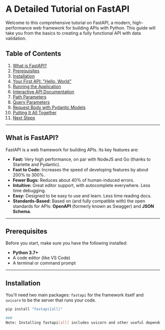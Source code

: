 # A Detailed Tutorial on FastAPI

Welcome to this comprehensive tutorial on FastAPI, a modern, high-performance web framework for building APIs with Python. This guide will take you from the basics to creating a fully functional API with data validation.

## Table of Contents
1.  [What is FastAPI?](#what-is-fastapi)
2.  [Prerequisites](#prerequisites)
3.  [Installation](#installation)
4.  [Your First API: "Hello, World"](#your-first-api-hello-world)
5.  [Running the Application](#running-the-application)
6.  [Interactive API Documentation](#interactive-api-documentation)
7.  [Path Parameters](#path-parameters)
8.  [Query Parameters](#query-parameters)
9.  [Request Body with Pydantic Models](#request-body-with-pydantic-models)
10. [Putting It All Together](#putting-it-all-together)
11. [Next Steps](#next-steps)

---

## What is FastAPI?

FastAPI is a web framework for building APIs. Its key features are:

*   **Fast:** Very high performance, on par with NodeJS and Go (thanks to Starlette and Pydantic).
*   **Fast to Code:** Increases the speed of developing features by about 200% to 300%.
*   **Fewer Bugs:** Reduces about 40% of human-induced errors.
*   **Intuitive:** Great editor support, with autocomplete everywhere. Less time debugging.
*   **Easy:** Designed to be easy to use and learn. Less time reading docs.
*   **Standards-Based:** Based on (and fully compatible with) the open standards for APIs: **OpenAPI** (formerly known as Swagger) and **JSON Schema**.

---

## Prerequisites

Before you start, make sure you have the following installed:
*   **Python 3.7+**
*   A code editor (like VS Code)
*   A terminal or command prompt

---

## Installation

You'll need two main packages: `fastapi` for the framework itself and `uvicorn` to be the server that runs your code.

```bash
pip install "fastapi[all]"

### 
Note: Installing fastapi[all] includes uvicorn and other useful dependencies. For production, you might want to install fastapi and uvicorn separately: pip install fastapi "uvicorn[standard]".

